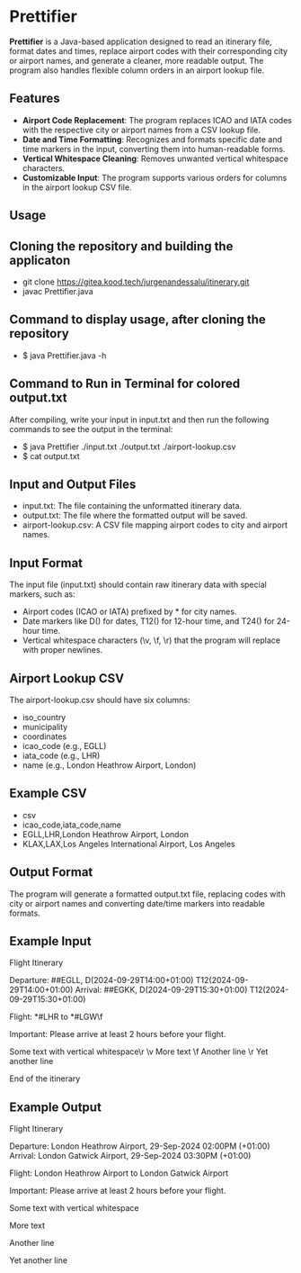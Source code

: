 # Prettifier

**Prettifier** is a Java-based application designed to read an itinerary file, format dates and times, replace airport codes with their corresponding city or airport names, and generate a cleaner, more readable output. The program also handles flexible column orders in an airport lookup file.

## Features

- **Airport Code Replacement**: The program replaces ICAO and IATA codes with the respective city or airport names from a CSV lookup file.
- **Date and Time Formatting**: Recognizes and formats specific date and time markers in the input, converting them into human-readable forms.
- **Vertical Whitespace Cleaning**: Removes unwanted vertical whitespace characters.
- **Customizable Input**: The program supports various orders for columns in the airport lookup CSV file.

## Usage

## Cloning the repository and building the applicaton

- git clone https://gitea.kood.tech/jurgenandessalu/itinerary.git
- javac Prettifier.java

## Command to display usage, after cloning the repository

- $ java Prettifier.java -h

## Command to Run in Terminal for colored output.txt

After compiling, write your input in input.txt and then run the following commands to see the output in the terminal:
- $ java Prettifier ./input.txt ./output.txt ./airport-lookup.csv
- $ cat output.txt

## Input and Output Files
- input.txt: The file containing the unformatted itinerary data.
- output.txt: The file where the formatted output will be saved.
- airport-lookup.csv: A CSV file mapping airport codes to city and airport names.

## Input Format
The input file (input.txt) should contain raw itinerary data with special markers, such as:

- Airport codes (ICAO or IATA) prefixed by * for city names.
- Date markers like D() for dates, T12() for 12-hour time, and T24() for 24-hour time.
- Vertical whitespace characters (\v, \f, \r) that the program will replace with proper newlines.


## Airport Lookup CSV
The airport-lookup.csv should have six columns:
- iso_country
- municipality
- coordinates
- icao_code (e.g., EGLL)
- iata_code (e.g., LHR)
- name (e.g., London Heathrow Airport, London)
## Example CSV
- csv
- icao_code,iata_code,name
- EGLL,LHR,London Heathrow Airport, London
- KLAX,LAX,Los Angeles International Airport, Los Angeles

## Output Format
The program will generate a formatted output.txt file, replacing codes with city or airport names and converting date/time markers into readable formats.

## Example Input
Flight Itinerary

Departure: ##EGLL, D(2024-09-29T14:00+01:00) T12(2024-09-29T14:00+01:00)
Arrival: ##EGKK, D(2024-09-29T15:30+01:00) T12(2024-09-29T15:30+01:00)

Flight: *#LHR to *#LGW\f

Important: Please arrive at least 2 hours before your flight.

Some text with vertical whitespace\r
\v
More text
\f
Another line
\r
Yet another line

End of the itinerary



## Example Output
Flight Itinerary

Departure: London Heathrow Airport, 29-Sep-2024 02:00PM (+01:00)
Arrival: London Gatwick Airport, 29-Sep-2024 03:30PM (+01:00)

Flight: London Heathrow Airport to London Gatwick Airport


Important: Please arrive at least 2 hours before your flight.

Some text with vertical whitespace


More text

Another line

Yet another line


